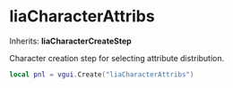 # liaCharacterAttribs

Inherits: **liaCharacterCreateStep**

Character creation step for selecting attribute distribution.

```lua
local pnl = vgui.Create("liaCharacterAttribs")
```
